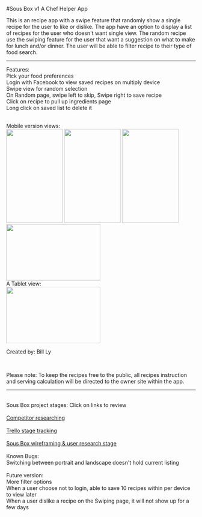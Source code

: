 
#Sous Box v1
A Chef Helper App

<html>
<body>
This is an recipe app with a swipe feature that randomly show a single recipe for the user to like or dislike. The app have an option to display a list of recipes for the user who doesn't want single view. The random recipe use the swiping feature for the user that want a suggestion on what to make for lunch and/or dinner. The user will be able to filter recipe to their type of food search. <br>

----------------------

<p>Features:
<br>Pick your food preferences
<br>Login with Facebook to view saved recipes on multiply device
<br>Swipe view for random selection
<br>On Random page, swipe left to skip, Swipe right to save recipe
<br>Click on recipe to pull up ingredients page
<br>Long click on saved list to delete it
</p>

<br>
Mobile version views:<br>
<img src="http://i.imgur.com/4idAGUT.png" width = "150" height = "250">
<img src="http://imgur.com/i8TdUK3.png" width = "150" height = "250">
<img src="http://i.imgur.com/OAMDxfj.png" width = "150" height = "250">
<br>
<img src="http://i.imgur.com/5xkGoxC.png" width = "250" height = "150">

<br>
A Tablet view: <br>
<img src="http://i.imgur.com/aYXXai0.png" width = "250" height = "150">


<p>Created by: Bill Ly</p>


<br>
<p>Please note: To keep the recipes free to the public, all recipes instruction and serving calculation will be directed to the owner site within the app.</p>

--------------------


<p><br>Sous Box project stages: Click on links to review
<br>
<br><a href="https://docs.google.com/presentation/d/1ayZjlxHYbrKt5dIH-Dw30SM1ckDEAWvKtzT3d2OUjSk/edit?usp=sharing">Competitor researching </a>

<br>
<br><a href="https://trello.com/b/bjRRTK4C/sousbox">Trello stage tracking</a>

<br>
<br><a href="https://docs.google.com/presentation/d/17146M4sX-xz37g7TQzxHtGy2j6Oc0xyAs6khqwGMrs8/edit?usp=sharing">Sous Box wireframing & user research stage</a>

<br>
<br>
Known Bugs:
<br>Switching between portrait and landscape doesn't hold current listing

<br>
<br>Future version: 
<br> More filter options
<br> When a user choose not to login, able to save 10 recipes within per device to view later
<br> When a user dislike a recipe on the Swiping page, it will not show up for a few days

</p>




</body>
</html>
